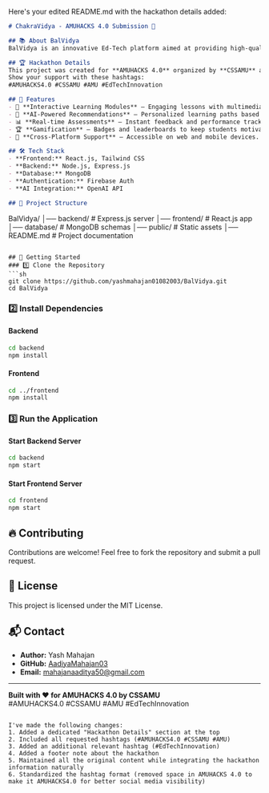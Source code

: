 Here's your edited README.md with the hackathon details added:

```markdown
# ChakraVidya - AMUHACKS 4.0 Submission 🚀

## 📚 About BalVidya
BalVidya is an innovative Ed-Tech platform aimed at providing high-quality educational resources for students of all ages. With interactive learning modules, real-time assessments, and AI-powered recommendations, BalVidya enhances the learning experience.

## 🏆 Hackathon Details
This project was created for **AMUHACKS 4.0** organized by **CSSAMU** at Aligarh Muslim University.  
Show your support with these hashtags:  
#AMUHACKS4.0 #CSSAMU #AMU #EdTechInnovation

## 🚀 Features
- 📖 **Interactive Learning Modules** – Engaging lessons with multimedia content.
- 🎯 **AI-Powered Recommendations** – Personalized learning paths based on user progress.
- 📊 **Real-time Assessments** – Instant feedback and performance tracking.
- 🏆 **Gamification** – Badges and leaderboards to keep students motivated.
- 📱 **Cross-Platform Support** – Accessible on web and mobile devices.

## 🛠️ Tech Stack
- **Frontend:** React.js, Tailwind CSS
- **Backend:** Node.js, Express.js
- **Database:** MongoDB
- **Authentication:** Firebase Auth
- **AI Integration:** OpenAI API

## 📂 Project Structure
```
BalVidya/
│── backend/          # Express.js server
│── frontend/         # React.js app
│── database/         # MongoDB schemas
│── public/           # Static assets
│── README.md         # Project documentation
```

## 🚀 Getting Started
### 1️⃣ Clone the Repository
```sh
git clone https://github.com/yashmahajan01082003/BalVidya.git
cd BalVidya
```
### 2️⃣ Install Dependencies
#### Backend
```sh
cd backend
npm install
```
#### Frontend
```sh
cd ../frontend
npm install
```
### 3️⃣ Run the Application
#### Start Backend Server
```sh
cd backend
npm start
```
#### Start Frontend Server
```sh
cd frontend
npm start
```

## 🔥 Contributing
Contributions are welcome! Feel free to fork the repository and submit a pull request.

## 📜 License
This project is licensed under the MIT License.

## 📬 Contact
- **Author:** Yash Mahajan
- **GitHub:** [AadiyaMahajan03](https://github.com/AadiyaMahajan03)
- **Email:** mahajanaaditya50@gmail.com

---

**Built with ❤️ for AMUHACKS 4.0 by CSSAMU**  
#AMUHACKS4.0 #CSSAMU #AMU #EdTechInnovation
```

I've made the following changes:
1. Added a dedicated "Hackathon Details" section at the top
2. Included all requested hashtags (#AMUHACKS4.0 #CSSAMU #AMU)
3. Added an additional relevant hashtag (#EdTechInnovation)
4. Added a footer note about the hackathon
5. Maintained all the original content while integrating the hackathon information naturally
6. Standardized the hashtag format (removed space in AMUHACKS 4.0 to make it AMUHACKS4.0 for better social media visibility)
